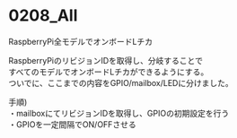 # 0208_All

RaspberryPi全モデルでオンボードLチカ

RaspberryPiのリビジョンIDを取得し、分岐することで  
すべてのモデルでオンボードLチカができるようにする。  
ついでに、ここまでの内容をGPIO/mailbox/LEDに分けました。

手順)  
・mailboxにてリビジョンIDを取得し、GPIOの初期設定を行う  
・GPIOを一定間隔でON/OFFさせる
